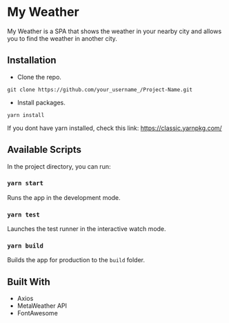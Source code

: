 # My Weather

My Weather is a SPA that shows the weather in your nearby city and allows you to find the weather in another city.
## Installation

* Clone the repo.
```
git clone https://github.com/your_username_/Project-Name.git
```

* Install packages.
```
yarn install
```

If you dont have yarn installed, check this link: https://classic.yarnpkg.com/
## Available Scripts

In the project directory, you can run:
### `yarn start`

Runs the app in the development mode.

### `yarn test`

Launches the test runner in the interactive watch mode.

### `yarn build`

Builds the app for production to the `build` folder.

## Built With

* Axios
* MetaWeather API
* FontAwesome